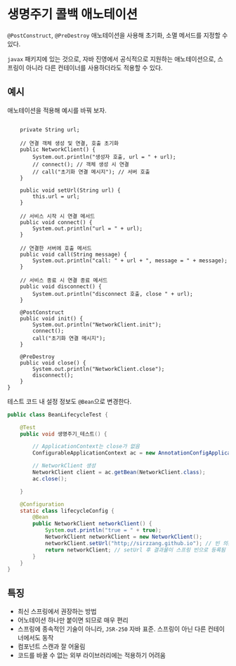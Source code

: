 # 생명주기 콜백 애노테이션

 `@PostConstruct`, `@PreDestroy` 애노테이션을 사용해 초기화, 소멸 메서드를 지정할 수 있다.
 
`javax` 패키지에 있는 것으로, 자바 진영에서 공식적으로 지원하는 애노테이션으로, 스프링이 아니라 다른 컨테이너를 사용하더라도 적용할 수 있다.
 
## 예시

 애노테이션을 적용해 예시를 바꿔 보자.

```javapublic class NetworkClient {

    private String url;

    // 연결 객체 생성 및 연결, 호출 초기화
    public NetworkClient() {
        System.out.println("생성자 호출, url = " + url);
        // connect(); // 객체 생성 시 연결
        // call("초기화 연결 메시지"); // 서버 호출
    }

    public void setUrl(String url) {
        this.url = url;
    }

    // 서비스 시작 시 연결 메서드
    public void connect() {
        System.out.println("url = " + url);
    }

    // 연결한 서버에 호출 메서드
    public void call(String message) {
        System.out.println("call: " + url + ", message = " + message);
    }

    // 서비스 종료 시 연결 종료 메서드
    public void disconnect() {
        System.out.println("disconnect 호출, close " + url);
    }

    @PostConstruct
    public void init() {
        System.out.println("NetworkClient.init");
        connect();
        call("초기화 연결 메시지");
    }

    @PreDestroy
    public void close() {
        System.out.println("NetworkClient.close");
        disconnect();
    }
}
```

 테스트 코드 내 설정 정보도 `@Bean`으로 변경한다.
```java
public class BeanLifecycleTest {

    @Test
    public void 생명주기_테스트() {

        // ApplicationContext는 close가 없음
        ConfigurableApplicationContext ac = new AnnotationConfigApplicationContext(lifecycleConfig.class);

        // NetworkClient 생성
        NetworkClient client = ac.getBean(NetworkClient.class);
        ac.close();

    }

    @Configuration
    static class lifecycleConfig {
        @Bean
        public NetworkClient networkClient() {
            System.out.println("true = " + true);
            NetworkClient networkClient = new NetworkClient();
            networkClient.setUrl("http;//sirzzang.github.io"); // 빈 의존관계 주입 시 url 설정
            return networkClient; // setUrl 후 결과물이 스프링 빈으로 등록됨
        }
    }
}
```

## 특징
* 최신 스프링에서 권장하는 방법
* 어노테이션 하나만 붙이면 되므로 매우 편리
* 스프링에 종속적인 기술이 아니라, `JSR-250` 자바 표준. 스프링이 아닌 다른 컨테이너에서도 동작
* 컴포넌트 스캔과 잘 어울림
* 코드를 바꿀 수 없는 외부 라이브러리에는 적용하기 어려움
